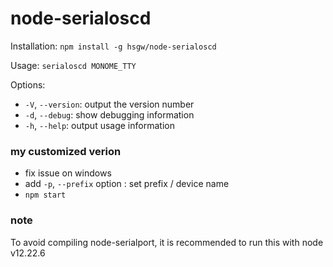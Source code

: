 # node-serialoscd

Installation: `npm install -g hsgw/node-serialoscd`

Usage: `serialoscd MONOME_TTY`

Options:

* `-V`, `--version`: output the version number
* `-d`, `--debug`: show debugging information
* `-h`, `--help`: output usage information

### my customized verion
- fix issue on windows
- add `-p`, `--prefix` option : set prefix / device name
- `npm start`

### note
To avoid compiling node-serialport, it is recommended to run this with node v12.22.6